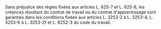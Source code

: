 Sans préjudice des règles fixées aux articles L. 625-7 et L. 625-8, les créances résultant du contrat de travail ou du contrat d'apprentissage sont garanties dans les conditions fixées aux articles L. 3253-2 à L. 3253-4, L. 3253-6 à L. 3253-21 et L. 8252-3 du code du travail.

